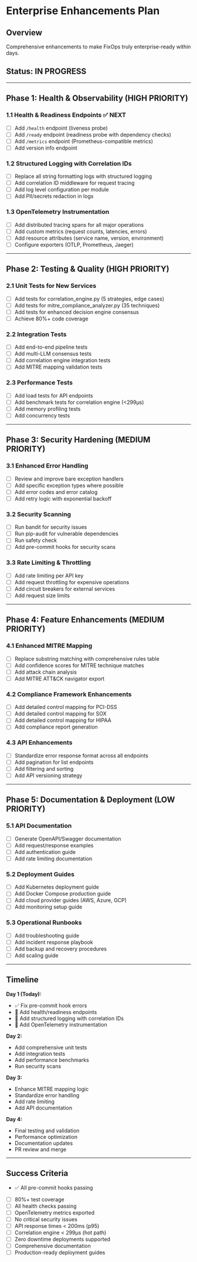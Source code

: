 # Enterprise Enhancements Plan

## Overview
Comprehensive enhancements to make FixOps truly enterprise-ready within days.

## Status: IN PROGRESS

---

## Phase 1: Health & Observability (HIGH PRIORITY)

### 1.1 Health & Readiness Endpoints ✅ NEXT
- [ ] Add `/health` endpoint (liveness probe)
- [ ] Add `/ready` endpoint (readiness probe with dependency checks)
- [ ] Add `/metrics` endpoint (Prometheus-compatible metrics)
- [ ] Add version info endpoint

### 1.2 Structured Logging with Correlation IDs
- [ ] Replace all string formatting logs with structured logging
- [ ] Add correlation ID middleware for request tracing
- [ ] Add log level configuration per module
- [ ] Add PII/secrets redaction in logs

### 1.3 OpenTelemetry Instrumentation
- [ ] Add distributed tracing spans for all major operations
- [ ] Add custom metrics (request counts, latencies, errors)
- [ ] Add resource attributes (service name, version, environment)
- [ ] Configure exporters (OTLP, Prometheus, Jaeger)

---

## Phase 2: Testing & Quality (HIGH PRIORITY)

### 2.1 Unit Tests for New Services
- [ ] Add tests for correlation_engine.py (5 strategies, edge cases)
- [ ] Add tests for mitre_compliance_analyzer.py (35 techniques)
- [ ] Add tests for enhanced decision engine consensus
- [ ] Achieve 80%+ code coverage

### 2.2 Integration Tests
- [ ] Add end-to-end pipeline tests
- [ ] Add multi-LLM consensus tests
- [ ] Add correlation engine integration tests
- [ ] Add MITRE mapping validation tests

### 2.3 Performance Tests
- [ ] Add load tests for API endpoints
- [ ] Add benchmark tests for correlation engine (<299μs)
- [ ] Add memory profiling tests
- [ ] Add concurrency tests

---

## Phase 3: Security Hardening (MEDIUM PRIORITY)

### 3.1 Enhanced Error Handling
- [ ] Review and improve bare exception handlers
- [ ] Add specific exception types where possible
- [ ] Add error codes and error catalog
- [ ] Add retry logic with exponential backoff

### 3.2 Security Scanning
- [ ] Run bandit for security issues
- [ ] Run pip-audit for vulnerable dependencies
- [ ] Run safety check
- [ ] Add pre-commit hooks for security scans

### 3.3 Rate Limiting & Throttling
- [ ] Add rate limiting per API key
- [ ] Add request throttling for expensive operations
- [ ] Add circuit breakers for external services
- [ ] Add request size limits

---

## Phase 4: Feature Enhancements (MEDIUM PRIORITY)

### 4.1 Enhanced MITRE Mapping
- [ ] Replace substring matching with comprehensive rules table
- [ ] Add confidence scores for MITRE technique matches
- [ ] Add attack chain analysis
- [ ] Add MITRE ATT&CK navigator export

### 4.2 Compliance Framework Enhancements
- [ ] Add detailed control mapping for PCI-DSS
- [ ] Add detailed control mapping for SOX
- [ ] Add detailed control mapping for HIPAA
- [ ] Add compliance report generation

### 4.3 API Enhancements
- [ ] Standardize error response format across all endpoints
- [ ] Add pagination for list endpoints
- [ ] Add filtering and sorting
- [ ] Add API versioning strategy

---

## Phase 5: Documentation & Deployment (LOW PRIORITY)

### 5.1 API Documentation
- [ ] Generate OpenAPI/Swagger documentation
- [ ] Add request/response examples
- [ ] Add authentication guide
- [ ] Add rate limiting documentation

### 5.2 Deployment Guides
- [ ] Add Kubernetes deployment guide
- [ ] Add Docker Compose production guide
- [ ] Add cloud provider guides (AWS, Azure, GCP)
- [ ] Add monitoring setup guide

### 5.3 Operational Runbooks
- [ ] Add troubleshooting guide
- [ ] Add incident response playbook
- [ ] Add backup and recovery procedures
- [ ] Add scaling guide

---

## Timeline

**Day 1 (Today):**
- ✅ Fix pre-commit hook errors
- 🔄 Add health/readiness endpoints
- 🔄 Add structured logging with correlation IDs
- 🔄 Add OpenTelemetry instrumentation

**Day 2:**
- Add comprehensive unit tests
- Add integration tests
- Add performance benchmarks
- Run security scans

**Day 3:**
- Enhance MITRE mapping logic
- Standardize error handling
- Add rate limiting
- Add API documentation

**Day 4:**
- Final testing and validation
- Performance optimization
- Documentation updates
- PR review and merge

---

## Success Criteria

- ✅ All pre-commit hooks passing
- [ ] 80%+ test coverage
- [ ] All health checks passing
- [ ] OpenTelemetry metrics exported
- [ ] No critical security issues
- [ ] API response times < 200ms (p95)
- [ ] Correlation engine < 299μs (hot path)
- [ ] Zero downtime deployments supported
- [ ] Comprehensive documentation
- [ ] Production-ready deployment guides
